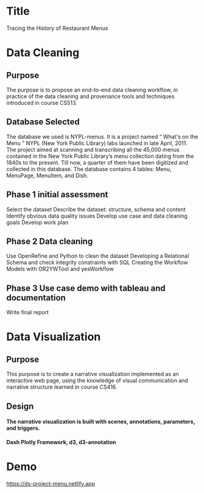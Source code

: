 # Title
Tracing the History of Restaurant Menus

# Data Cleaning
## Purpose
The purpose is to propose an end-to-end data cleaning workflow, in practice of
the data cleaning and provenance tools and techniques introduced in course CS513.
## Database Selected
The database we used is NYPL-menus. It is a project named “ What's on the Menu ”
NYPL (New York Public Library) labs launched in late April, 2011. The project aimed at
scanning and transcribing all the 45,000 menus contained in the New York Public
Library’s menu collection dating from the 1840s to the present. Till now, a quarter of
them have been digitized and collected in this database.
The database contains 4 tables: Menu, MenuPage, MenuItem, and Dish.
## Phase 1 initial assessment
Select the dataset
Describe the dataset: structure, schema and content
Identify obvious data quality issues
Develop use case and data cleaning goals
Develop work plan
## Phase 2 Data cleaning
Use OpenRefine and Python to clean the dataset
Developing a Relational Schema and check integrity constraints with SQL
Creating the Workflow Models with OR2YWTool and yesWorkflow
## Phase 3 Use case demo with tableau and documentation
Write final report



# Data Visualization
## Purpose
This purpose is to create a narrative visualization implemented as an interactive web
page, using the knowledge of visual communication and narrative structure learned in
course CS416. 
## Design
#### The narrative visualization is built with scenes, annotations, parameters, and triggers.
#### Dash Plotly Framework, d3, d3-annotation


# Demo
https://ds-project-menu.netlify.app
